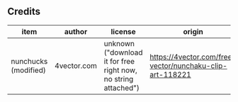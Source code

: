 ## Credits

| item                 | author           | license                                                        | origin              |
| ----                 | ------           | -------                                                        | ------              |
| nunchucks (modified) | 4vector.com      | unknown ("download it for free right now, no string attached") | https://4vector.com/free-vector/nunchaku-clip-art-118221 |
